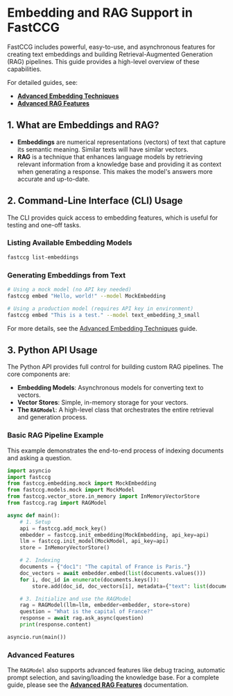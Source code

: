 # Embedding and RAG Support in FastCCG

FastCCG includes powerful, easy-to-use, and asynchronous features for creating text embeddings and building Retrieval-Augmented Generation (RAG) pipelines. This guide provides a high-level overview of these capabilities.

For detailed guides, see:
-   [**Advanced Embedding Techniques**](./advanced_embedding.md)
-   [**Advanced RAG Features**](./advanced_rag.md)

## 1. What are Embeddings and RAG?

-   **Embeddings** are numerical representations (vectors) of text that capture its semantic meaning. Similar texts will have similar vectors.
-   **RAG** is a technique that enhances language models by retrieving relevant information from a knowledge base and providing it as context when generating a response. This makes the model's answers more accurate and up-to-date.

## 2. Command-Line Interface (CLI) Usage

The CLI provides quick access to embedding features, which is useful for testing and one-off tasks.

### Listing Available Embedding Models

```bash
fastccg list-embeddings
```

### Generating Embeddings from Text

```bash
# Using a mock model (no API key needed)
fastccg embed "Hello, world!" --model MockEmbedding

# Using a production model (requires API key in environment)
fastccg embed "This is a test." --model text_embedding_3_small
```

For more details, see the [Advanced Embedding Techniques](./advanced_embedding.md) guide.

## 3. Python API Usage

The Python API provides full control for building custom RAG pipelines. The core components are:

-   **Embedding Models**: Asynchronous models for converting text to vectors.
-   **Vector Stores**: Simple, in-memory storage for your vectors.
-   **The `RAGModel`**: A high-level class that orchestrates the entire retrieval and generation process.

### Basic RAG Pipeline Example

This example demonstrates the end-to-end process of indexing documents and asking a question.

```python
import asyncio
import fastccg
from fastccg.embedding.mock import MockEmbedding
from fastccg.models.mock import MockModel
from fastccg.vector_store.in_memory import InMemoryVectorStore
from fastccg.rag import RAGModel

async def main():
    # 1. Setup
    api = fastccg.add_mock_key()
    embedder = fastccg.init_embedding(MockEmbedding, api_key=api)
    llm = fastccg.init_model(MockModel, api_key=api)
    store = InMemoryVectorStore()

    # 2. Indexing
    documents = {"doc1": "The capital of France is Paris."}
    doc_vectors = await embedder.embed(list(documents.values()))
    for i, doc_id in enumerate(documents.keys()):
        store.add(doc_id, doc_vectors[i], metadata={"text": list(documents.values())[i]})

    # 3. Initialize and use the RAGModel
    rag = RAGModel(llm=llm, embedder=embedder, store=store)
    question = "What is the capital of France?"
    response = await rag.ask_async(question)
    print(response.content)

asyncio.run(main())
```

### Advanced Features

The `RAGModel` also supports advanced features like debug tracing, automatic prompt selection, and saving/loading the knowledge base. For a complete guide, please see the [**Advanced RAG Features**](./advanced_rag.md) documentation.
